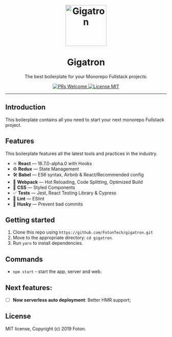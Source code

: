 <h1 align="center">
<br>
  <a href="https://github.com/leonardomso/react-bolt"><img src="https://i1.wp.com/static.vectorcharacters.net/uploads/2016/12/Vector_Robot_1.png" alt="Gigatron" width=128"></a>
<br>
<br>
Gigatron
</h1>

<p align="center">The best boilerplate for your Monorepo Fullstack projects.</p>

<p align="center">
  <a href="http://makeapullrequest.com">
    <img src="https://img.shields.io/badge/PRs-welcome-brightgreen.svg?style=flat-square" alt="PRs Welcome">
  </a>
  <a href="https://opensource.org/licenses/MIT">
    <img src="https://img.shields.io/badge/license-MIT-blue.svg?style=flat-square" alt="License MIT">
  </a>
</p>

<hr />

## Introduction

This boilerplate contains all you need to start your next monorepo Fullstack project.

## Features

This boilerplate features all the latest tools and practices in the industry.

- ⚛ **React** — 16.7.0-alpha.0 with Hooks
- ♻ **Redux** — State Management
- 🛠 **Babel** — ES6 syntax, Airbnb & React/Recommended config
- 🚀 **Webpack**  — Hot Reloading, Code Splitting, Optimized Build
- 💅 **CSS** — Styled Components
- ✅  **Tests** — Jest, React Testing Library & Cypress
- 💖  **Lint** — ESlint
- 🐶  **Husky** — Prevent bad commits

## Getting started

1. Clone this repo using `https://github.com/FotonTech/gigatron.git`
2. Move to the appropriate directory: `cd gigatron`.<br />
3. Run `yarn` to install dependencies.<br />

## Commands

- `npm start` - start the app, server and web.


## Next features:

- [ ] **Now serverless auto deployment**: Better HMR support;


## License

MIT license, Copyright (c) 2019 Foton.

